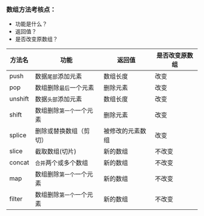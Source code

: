 ### 数组方法考核点：

- 功能是什么？
- 返回值？
- 是否改变原数组？

| 方法名  | 功能                     | 返回值           | 是否改变原数组 |
| ------- | ------------------------ | ---------------- | -------------- |
| push    | 数据`尾部`添加元素       | 数组长度         | 改变           |
| pop     | 数组删除`最后`一个元素   | 删除元素         | 改变           |
| unshift | 数据`头部`添加元素       | 数组长度         | 改变           |
| shift   | 数组删除`第一个`一个元素 | 删除元素         | 改变           |
| splice  | 删除或替换数组（剪切）   | 被修改的元素数组 | 改变           |
| slice   | 截取数组(切片)           | 新的数组         | 不改变         |
| concat  | `合并`两个或多个数组     | 新的数组         | 不改变         |
| map     | 数组删除`第一个`一个元素 | 新的数组         | 不改变         |
| filter  | 数组删除`第一个`一个元素 | 新的数组         | 不改变         |
